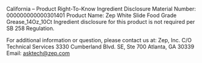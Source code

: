 
 
 
California – Product Right-To-Know Ingredient Disclosure 
Material Number: 000000000000301401 
Product Name: Zep White Slide Food Grade Grease_14Oz_10Ct 
Ingredient disclosure for this product is not required per SB 258 Regulation. 
 
For additional information or question, please contact us at: 
Zep, Inc. 
C/O Technical Services 
3330 Cumberland Blvd. SE, Ste 700 
Atlanta, GA 30339 
Email: asktech@zep.com 
 
 
 
 
